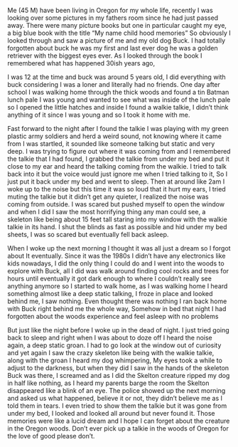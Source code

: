 
Me (45 M) have been living in Oregon for my whole life, recently I was looking over some pictures in my fathers room since he had just passed away. There were many picture books but one in particular caught my eye, a big blue book with the title “My name child hood memories” So obviously I looked through and saw a picture of me and my old dog Buck. I had totally forgotten about buck he was my first and last ever dog he was a golden retriever with the biggest eyes ever. As I looked through the book I remembered what has happened 30ish years ago, 

I was 12 at the time and buck was around 5 years old, I did everything with buck considering I was a loner and literally had no friends. One day after school I was walking home through the thick woods and found a tin Batman lunch pale I was young and wanted to see what was inside of the lunch pale so I opened the little hatches and inside I found a walkie talkie, I didn’t think anything of it since I was young and so I took it home with me. 

Fast forward to the night after I found the talkie I was playing with my green plastic army soldiers and herd a weird sound, not knowing where it came from I was startled, it sounded like someone talking but static and very deep. I was trying to figure out where it was coming from and I remembered the talkie that I had found, I grabbed the talkie from under my bed and put it close to my ear and heard the talking coming from the walkie. I tried to talk back into it but the voice would just ignore me when I tried talking to it, So I just put it back under my bed and went to sleep. Then at around like 2am I woke up to the noise but this time it was so loud that it hurt my ears, I tried muting the talkie but it didn’t get any quieter, I realized the noise was coming from outside. I was scared but pushed myself to open the window and when I did I saw the most horrifying thing any man could see, a skeleton like being about 15 feet tall staring into my window with the walkie talkie in its hand. I shut the blinds as fast as possible and hid under my bed sheets, I was so scared but eventually fell back asleep.

When I woke up the next morning I thought it was all just a dream so I forgot about It eventually. Since it was the 1980s I didn’t have any electronics like kids nowadays, I did the only thing I could do and I went into the woods to explore with Buck, all I did was walk around finding cool rocks and trees for hours until eventually it got dark enough to where I couldn’t really see anything anymore so I started to walk home, as I was walking home I heard something almost like a deep static talking, I froze in place and looked behind me, I saw nothing. Even thought there was nothing I ran back home with Buck right behind me the whole way, Somehow in bed that night I had forgotten about the woods experience and feel asleep with no problems

But just like the night before I woke up in the dead of night. I just tried going back to sleep and right when I was about to doze off I heard the noise again, a deep static groan. I had to go look at the window out of curiosity and yet again I saw the crazy skeleton like being with the walkie talkie, along with the groan I heard my dog whimpering, My eyes took a while to adjust to the darkness, but when they did I saw in the hands of the skeleton Buck was there, I screamed and as I did the Skelton creature ripped my dog in half like nothing, as I heard my parents barge the room the Skelton disappeared like a blink of an eye. The police showed up the next morning and asked us what happened, believe it or not, they didn’t believe me as I told them in tears. I even tried to show them the talkie but it was gone from under my bed, I looked and looked all around but never found it. Those memories were like a lucid dream and I hope I can forget about the creature in the Oregon woods. Don’t ever pick up a talkie in the woods of Oregon for the love of good please don’t.